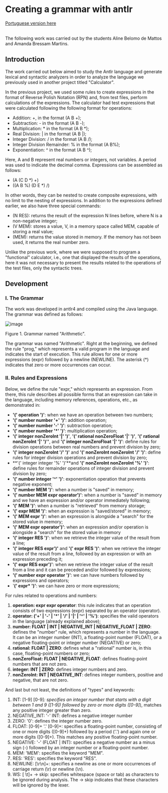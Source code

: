 # Creating a grammar with antlr

[Portuguese version here](README_pt.md)

<br> The following work was carried out by the students Aline Belomo de Mattos and Amanda Bressam Martins.

## Introduction

The work carried out below aimed to study the Antlr language and generate lexical and syntactic analyzers in order to analyze the language we previously used in another project titled "Calculator".

In the previous project, we used some rules to create expressions in the format of Reverse Polish Notation (RPN) and, from test files, perform calculations of the expressions. The calculator had test expressions that were calculated following the following format for operations:

* Addition: +, in the format (A B +);
* Subtraction: - in the format (A B -);
* Multiplication: * in the format (A B *);
* Real Division: | in the format (A B |);
* Integer Division: / in the format (A B /);
* Integer Division Remainder: % in the format (A B%);
* Exponentiation: ^ in the format (A B ^);

Here, A and B represent real numbers or integers, not variables. A period was used to indicate the decimal comma. Expressions can be assembled as follows:

* (A (C D *) +)
* ((A B %) (D E *) /)

In other words, they can be nested to create composite expressions, with no limit to the nesting of expressions. In addition to the expressions defined earlier, we also have three special commands:

* (N RES): returns the result of the expression N lines before, where N is a non-negative integer;
* (V MEM): stores a value, V, in a memory space called MEM, capable of storing a real value;
* (MEM): returns the value stored in memory. If the memory has not been used, it returns the real number zero.

Unlike the previous work, where we were supposed to program a "functional" calculator, i.e., one that displayed the results of the operations, here it was not necessary to present the results related to the operations of the test files, only the syntactic trees.

## Development

### I. The Grammar

The work was developed in antlr4 and compiled using the Java language. The grammar was defined as follows:

![image](https://github.com/abressam/antlr-RA1/assets/77062126/841839ae-af1f-4bcc-9912-84bf6b1470f4)

Figure 1. Grammar named "Arithmetic".

The grammar was named "Arithmetic". Right at the beginning, we defined the rule "prog," which represents a valid program in the language and indicates the start of execution. This rule allows for one or more expressions (expr) followed by a newline (NEWLINE). The asterisk (*) indicates that zero or more occurrences can occur.

### II. Rules and Expressions

Below, we define the rule "expr," which represents an expression. From there, this rule describes all possible forms that an expression can take in the language, including memory references, operations, etc., as demonstrated in:

* **'(' operation ')'**: when we have an operation between two numbers;
* **'(' number number '+' ')'**: addition operation;
* **'(' number number '-' ')'**: subtraction operation;
* **'(' number number '*' ')'**: multiplication operation;
* **'(' integer nonZeroInt '|' ')'**, **'(' rational nonZeroFloat '|' ')'**, **'(' rational nonZeroInt '|' ')''**, and **'(' integer nonZeroFloat '|' ')'**: define rules for division operations between real numbers and prevent division by zero;
* **'(' integer nonZeroInt '/' ')'** and **'(' nonZeroInt nonZeroInt '/' ')'**: define rules for integer division operations and prevent division by zero;
* **'(' integer integer '%' ')'**and **'(' nonZeroInt nonZeroInt '%' ')'**: define rules for remainder operations of integer division and prevent division by zero;
* **'(' number integer '^' ')'**: exponentiation operation that prevents negative exponent;
* **'(' number MEM ')'**: when a number is "saved" in memory;
* **'(' number MEM expr operator')'**: when a number is "saved" in memory and we have an expression and/or operator immediately following;
* **'(' MEM ')'**: when a number is "retrieved" from memory storage;
* **'(' expr MEM ')'**: when an expression is "saved/stored" in memory;
* **'(' MEM expr ')'**: when an expression is alongside a "search" for the stored value in memory;
* **'(' MEM expr operator')'**: when an expression and/or operation is alongside a "search" for the stored value in memory
* **'(' integer RES ')'**: when we retrieve the integer value of the result from a line;
* **'(' integer RES expr')'** and **'(' expr RES ')'**: when we retrieve the integer value of the result from a line, followed by an expression or with an expression preceding it;
* **'(' expr RES expr')'**: when we retrieve the integer value of the result from a line and it can be preceded and/or followed by expressions;
* **'(' number expr operator ')'**: we can have numbers followed by expressions and operators;
* '**(' expr* ')'**: we can have zero or more expressions;

For rules related to operations and numbers:

1. **operation: expr expr operator**: this rule indicates that an operation consists of two expressions (expr) separated by an operator (operator).
2. **operator: ('+' | '-' | '*' | '/' | '|' | '^' | '%')**: specifies the valid operators in the language (already explained above);
3. **number: FLOAT | INT | NEGATIVE_INT | NEGATIVE_FLOAT | ZERO**: defines the "number" rule, which represents a number in the language. It can be an integer number (INT), a floating-point number (FLOAT), or a negative floating-point or integer number (NEGATIVE) or zero;
4. **rational: FLOAT | ZERO**: defines what a "rational" number is, in this case, floating-point numbers or zero;
5. **nonZeroFloat: FLOAT | NEGATIVE_FLOAT**: defines floating-point numbers that are not zero.
6. **integer: INT | ZERO**: defines integer numbers and zero.
7. **nonZeroInt: INT | NEGATIVE_INT**: defines integer numbers, positive and negative, that are not zero.

And last but not least, the definitions of "types" and keywords:

1. INT: [1-9] [0-9]*: specifies an integer number that starts with a digit between 1 and 9 ([1-9]) followed by zero or more digits ([0-9]*), matches any positive integer greater than zero.
2. NEGATIVE_INT: '-' INT: defines a negative integer number
3. ZERO: '0': defines the integer number zero.
4. FLOAT: [0-9]+ '.' [0-9]+: specifies a floating-point number, consisting of one or more digits ([0-9]+) followed by a period ('.') and again one or more digits ([0-9]+). This matches any positive floating-point number.
5. NEGATIVE: '-' (FLOAT | INT): specifies a negative number as a minus sign (-) followed by an integer number or a floating-point number.  
6. MEM: 'MEM': specifies the keyword "MEM".
7. RES: 'RES': specifies the keyword "RES".
8. NEWLINE: [\r\n]+: specifies a newline as one or more occurrences of carriage return (\r) or newline (\n).
9. WS: [ \t]+ -> skip: specifies whitespace (space or tab) as characters to be ignored during analysis. The -> skip indicates that these characters will be ignored by the lexer.